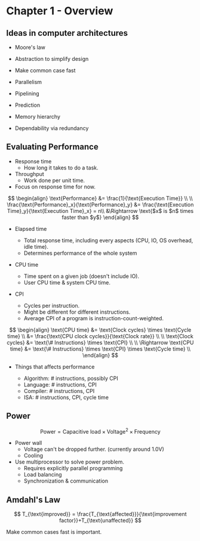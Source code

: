 # Chapter 1 - Overview

## Ideas in computer architectures

- Moore's law

- Abstraction to simplify design

- Make common case fast

- Parallelism

- Pipelining

- Prediction

- Memory hierarchy

- Dependability via redundancy

## Evaluating Performance

- Response time
  - How long it takes to do a task.
- Throughput
  - Work done per unit time.
- Focus on response time for now.

$$
\begin{align}
\text{Performance} &= \frac{1}{\text{Execution Time}} \\
\\
\frac{\text{Performance}_x}{\text{Performance}_y}
&= \frac{\text{Execution Time}_y}{\text{Execution Time}_x}
= n\\
&\Rightarrow \text{$x$ is $n$ times faster than $y$}
\end{align}
$$

- Elapsed time
  - Total response time, including every aspects (CPU, IO, OS overhead, idle time).
  - Determines performance of the whole system
- CPU time
  - Time spent on a given job (doesn't include IO).
  - User CPU time & system CPU time.

- CPI
  - Cycles per instruction.
  - Might be different for different instructions.
  - Average CPI of a program is instruction-count-weighted.

$$
\begin{align}
\text{CPU time}
&= \text{Clock cycles} \times \text{Cycle time} \\
&= \frac{\text{CPU clock cycles}}{\text{Clock rate}} \\
\\
\text{Clock cycles}
&= \text{\# Instructions} \times \text{CPI} \\
\\
\Rightarrow \text{CPU time}
&= \text{\# Instructions} \times \text{CPI} \times \text{Cycle time} \\
\end{align}
$$


- Things that affects performance

  - Algorithm: # instructions, possibly CPI
  - Language: # instructions, CPI
  - Compiler: # instructions, CPI
  - ISA: # instructions, CPI, cycle time

## Power

$$
\text{Power}
= \text{Capacitive load} \times \text{Voltage}^2 \times \text{Frequency}
$$

- Power wall
  - Voltage can't be dropped further. (currently around 1.0V)
  - Cooling
- Use multiprocessor to solve power problem.
  - Requires explicitly parallel programming
  - Load balancing
  - Synchronization & communication


## Amdahl's Law

$$
T_{\text{improved}} = \frac{T_{\text{affected}}}{\text{improvement factor}}+T_{\text{unaffected}}
$$

Make common cases fast is important.

